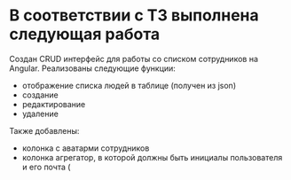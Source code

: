 # В соответствии с ТЗ выполнена следующая работа

Создан CRUD интерфейс для работы со списком сотрудников на Angular.
Реализованы следующие функции:
- отображение списка людей в таблице (получен из json)
- создание
- редактирование
- удаление

Также добавлены:
 - колонка с аватарми сотрудников
- колонка агрегатор, в которой должны быть инициалы пользователя и его почта
(
